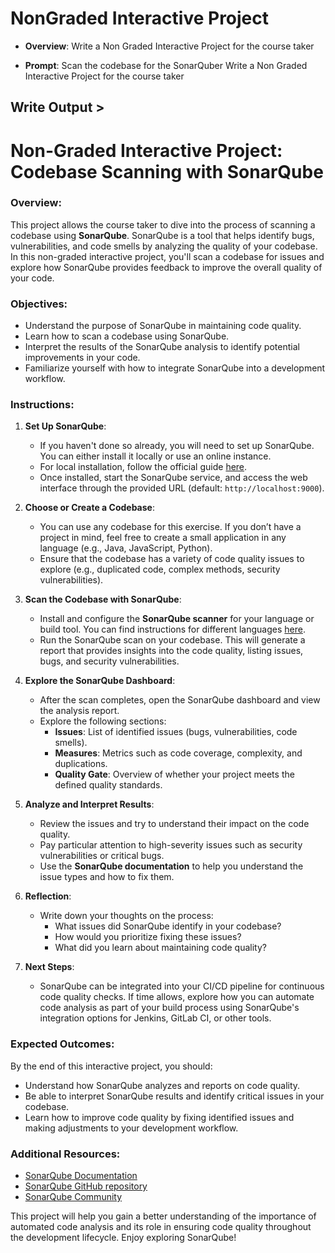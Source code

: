 # NonGraded Interactive Project

- **Overview**: Write a Non Graded Interactive Project for the course taker

- **Prompt**:  Scan the codebase for the SonarQuber Write a Non Graded Interactive Project for the course taker

## Write Output >

# Non-Graded Interactive Project: Codebase Scanning with SonarQube

### **Overview**:
This project allows the course taker to dive into the process of scanning a codebase using **SonarQube**. SonarQube is a tool that helps identify bugs, vulnerabilities, and code smells by analyzing the quality of your codebase. In this non-graded interactive project, you'll scan a codebase for issues and explore how SonarQube provides feedback to improve the overall quality of your code.

### **Objectives**:
- Understand the purpose of SonarQube in maintaining code quality.
- Learn how to scan a codebase using SonarQube.
- Interpret the results of the SonarQube analysis to identify potential improvements in your code.
- Familiarize yourself with how to integrate SonarQube into a development workflow.

### **Instructions**:

1. **Set Up SonarQube**:
   - If you haven't done so already, you will need to set up SonarQube. You can either install it locally or use an online instance.
   - For local installation, follow the official guide [here](https://docs.sonarqube.org/latest/setup-and-installation/).
   - Once installed, start the SonarQube service, and access the web interface through the provided URL (default: `http://localhost:9000`).

2. **Choose or Create a Codebase**:
   - You can use any codebase for this exercise. If you don’t have a project in mind, feel free to create a small application in any language (e.g., Java, JavaScript, Python).
   - Ensure that the codebase has a variety of code quality issues to explore (e.g., duplicated code, complex methods, security vulnerabilities).

3. **Scan the Codebase with SonarQube**:
   - Install and configure the **SonarQube scanner** for your language or build tool. You can find instructions for different languages [here](https://docs.sonarqube.org/latest/analysis/).
   - Run the SonarQube scan on your codebase. This will generate a report that provides insights into the code quality, listing issues, bugs, and security vulnerabilities.

4. **Explore the SonarQube Dashboard**:
   - After the scan completes, open the SonarQube dashboard and view the analysis report.
   - Explore the following sections:
     - **Issues**: List of identified issues (bugs, vulnerabilities, code smells).
     - **Measures**: Metrics such as code coverage, complexity, and duplications.
     - **Quality Gate**: Overview of whether your project meets the defined quality standards.
   
5. **Analyze and Interpret Results**:
   - Review the issues and try to understand their impact on the code quality.
   - Pay particular attention to high-severity issues such as security vulnerabilities or critical bugs.
   - Use the **SonarQube documentation** to help you understand the issue types and how to fix them.

6. **Reflection**:
   - Write down your thoughts on the process:
     - What issues did SonarQube identify in your codebase?
     - How would you prioritize fixing these issues?
     - What did you learn about maintaining code quality?

7. **Next Steps**:
   - SonarQube can be integrated into your CI/CD pipeline for continuous code quality checks. If time allows, explore how you can automate code analysis as part of your build process using SonarQube's integration options for Jenkins, GitLab CI, or other tools.

### **Expected Outcomes**:
By the end of this interactive project, you should:
- Understand how SonarQube analyzes and reports on code quality.
- Be able to interpret SonarQube results and identify critical issues in your codebase.
- Learn how to improve code quality by fixing identified issues and making adjustments to your development workflow.

### **Additional Resources**:
- [SonarQube Documentation](https://docs.sonarqube.org/)
- [SonarQube GitHub repository](https://github.com/SonarSource/sonarqube)
- [SonarQube Community](https://community.sonarsource.com/)

This project will help you gain a better understanding of the importance of automated code analysis and its role in ensuring code quality throughout the development lifecycle. Enjoy exploring SonarQube!
